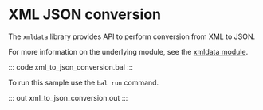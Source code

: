 # XML JSON conversion

The `xmldata` library provides API to perform conversion from XML to JSON.

For more information on the underlying module, see the [xmldata module](https://lib.ballerina.io/ballerina/xmldata/latest/).

::: code xml_to_json_conversion.bal :::

To run this sample use the `bal run` command.

::: out xml_to_json_conversion.out :::